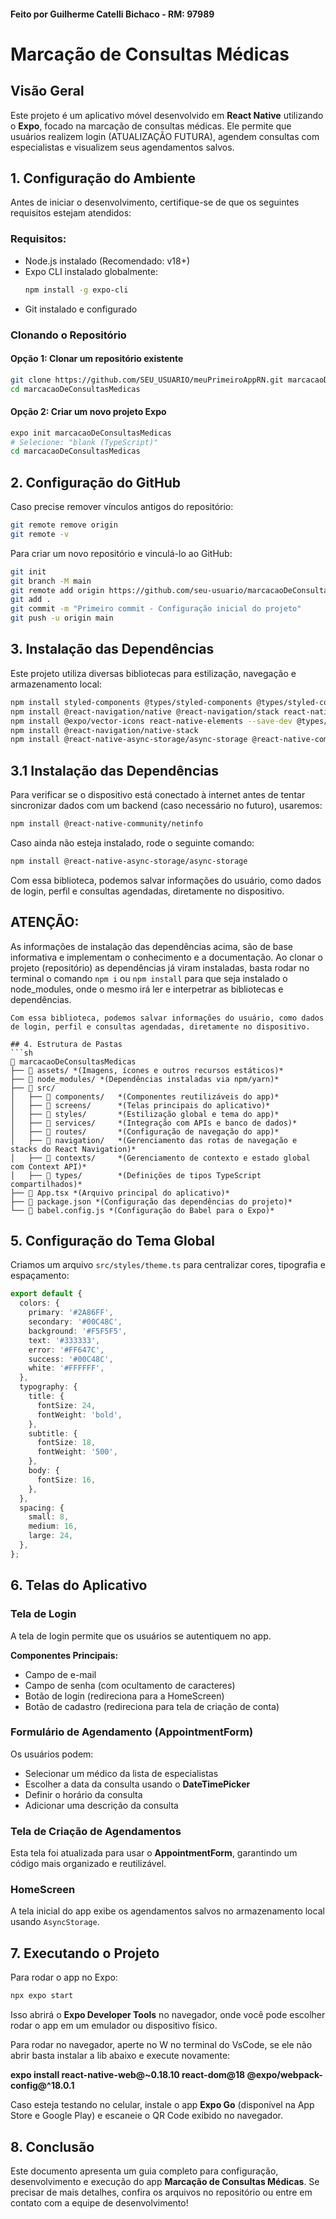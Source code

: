#### Feito por Guilherme Catelli Bichaco - RM: 97989

# Marcação de Consultas Médicas

## Visão Geral
Este projeto é um aplicativo móvel desenvolvido em **React Native** utilizando o **Expo**, focado na marcação de consultas médicas. Ele permite que usuários realizem login (ATUALIZAÇÃO FUTURA), agendem consultas com especialistas e visualizem seus agendamentos salvos.

## 1. Configuração do Ambiente
Antes de iniciar o desenvolvimento, certifique-se de que os seguintes requisitos estejam atendidos:

### Requisitos:
- Node.js instalado (Recomendado: v18+)
- Expo CLI instalado globalmente:
  ```sh
  npm install -g expo-cli
  ```
- Git instalado e configurado

### Clonando o Repositório
#### Opção 1: Clonar um repositório existente
```sh
git clone https://github.com/SEU_USUARIO/meuPrimeiroAppRN.git marcacaoDeConsultasMedicas
cd marcacaoDeConsultasMedicas
```

#### Opção 2: Criar um novo projeto Expo
```sh
expo init marcacaoDeConsultasMedicas
# Selecione: "blank (TypeScript)"
cd marcacaoDeConsultasMedicas
```

## 2. Configuração do GitHub
Caso precise remover vínculos antigos do repositório:
```sh
git remote remove origin
git remote -v
```

Para criar um novo repositório e vinculá-lo ao GitHub:
```sh
git init
git branch -M main
git remote add origin https://github.com/seu-usuario/marcacaoDeConsultasMedicas.git
git add .
git commit -m "Primeiro commit - Configuração inicial do projeto"
git push -u origin main
```

## 3. Instalação das Dependências
Este projeto utiliza diversas bibliotecas para estilização, navegação e armazenamento local:
```sh
npm install styled-components @types/styled-components @types/styled-components-react-native
npm install @react-navigation/native @react-navigation/stack react-native-screens react-native-safe-area-context react-native-gesture-handler
npm install @expo/vector-icons react-native-elements --save-dev @types/react-native-elements
npm install @react-navigation/native-stack
npm install @react-native-async-storage/async-storage @react-native-community/datetimepicker
```
## 3.1 Instalação das Dependências
Para verificar se o dispositivo está conectado à internet antes de tentar sincronizar dados com um backend (caso necessário no futuro), usaremos:
```sh
npm install @react-native-community/netinfo
```
Caso ainda não esteja instalado, rode o seguinte comando:
```sh
npm install @react-native-async-storage/async-storage
```
Com essa biblioteca, podemos salvar informações do usuário, como dados de login, perfil e consultas agendadas, diretamente no dispositivo.

## ATENÇÃO: 
As informações de instalação das dependências acima, são de base informativa e implementam o conhecimento e a documentação.
Ao clonar o projeto (repositório) as dependências já viram instaladas, basta rodar no terminal o comando `npm i` ou `npm install` para que seja instalado o node_modules,
onde o mesmo irá ler e interpetrar as bibliotecas e dependências.
```
Com essa biblioteca, podemos salvar informações do usuário, como dados de login, perfil e consultas agendadas, diretamente no dispositivo.

## 4. Estrutura de Pastas
```sh
📂 marcacaoDeConsultasMedicas
├── 📂 assets/ *(Imagens, ícones e outros recursos estáticos)*
├── 📂 node_modules/ *(Dependências instaladas via npm/yarn)*
├── 📂 src/  
│   ├── 📁 components/   *(Componentes reutilizáveis do app)*
│   ├── 📁 screens/      *(Telas principais do aplicativo)*
│   ├── 📁 styles/       *(Estilização global e tema do app)*
│   ├── 📁 services/     *(Integração com APIs e banco de dados)*
│   ├── 📁 routes/       *(Configuração de navegação do app)*
│   ├── 📁 navigation/   *(Gerenciamento das rotas de navegação e stacks do React Navigation)*
│   ├── 📁 contexts/     *(Gerenciamento de contexto e estado global com Context API)*
│   ├── 📁 types/        *(Definições de tipos TypeScript compartilhados)*
├── 📄 App.tsx *(Arquivo principal do aplicativo)*
├── 📄 package.json *(Configuração das dependências do projeto)*
└── 📄 babel.config.js *(Configuração do Babel para o Expo)*
```

## 5. Configuração do Tema Global
Criamos um arquivo `src/styles/theme.ts` para centralizar cores, tipografia e espaçamento:
```ts
export default {
  colors: {
    primary: '#2A86FF',
    secondary: '#00C48C',
    background: '#F5F5F5',
    text: '#333333',
    error: '#FF647C',
    success: '#00C48C',
    white: '#FFFFFF',
  },
  typography: {
    title: {
      fontSize: 24,
      fontWeight: 'bold',
    },
    subtitle: {
      fontSize: 18,
      fontWeight: '500',
    },
    body: {
      fontSize: 16,
    },
  },
  spacing: {
    small: 8,
    medium: 16,
    large: 24,
  },
};
```

## 6. Telas do Aplicativo

### Tela de Login 
A tela de login permite que os usuários se autentiquem no app.

**Componentes Principais:**
- Campo de e-mail
- Campo de senha (com ocultamento de caracteres)
- Botão de login (redireciona para a HomeScreen)
- Botão de cadastro (redireciona para tela de criação de conta)

### Formulário de Agendamento (AppointmentForm)
Os usuários podem:
- Selecionar um médico da lista de especialistas
- Escolher a data da consulta usando o **DateTimePicker**
- Definir o horário da consulta
- Adicionar uma descrição da consulta

### Tela de Criação de Agendamentos
Esta tela foi atualizada para usar o **AppointmentForm**, garantindo um código mais organizado e reutilizável.

### HomeScreen
A tela inicial do app exibe os agendamentos salvos no armazenamento local usando `AsyncStorage`.

## 7. Executando o Projeto
Para rodar o app no Expo:
```sh
npx expo start
```
Isso abrirá o **Expo Developer Tools** no navegador, onde você pode escolher rodar o app em um emulador ou dispositivo físico.

Para rodar no navegador, aperte no W no terminal do VsCode, se ele não abrir basta instalar a lib abaixo e execute novamente:

**expo install react-native-web@~0.18.10 react-dom@18 @expo/webpack-config@^18.0.1**

Caso esteja testando no celular, instale o app **Expo Go** (disponível na App Store e Google Play) e escaneie o QR Code exibido no navegador.

## 8. Conclusão
Este documento apresenta um guia completo para configuração, desenvolvimento e execução do app **Marcação de Consultas Médicas**. Se precisar de mais detalhes, confira os arquivos no repositório ou entre em contato com a equipe de desenvolvimento!

